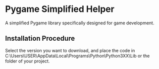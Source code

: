 # Pygame Simplified Helper
A simplified Pygame library specifically designed for game development.

## Installation Procedure
Select the version you want to download, and place the code in C:\Users\USER\AppData\Local\Programs\Python\Python3XX\Lib or the folder of your project.
